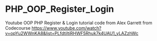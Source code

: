# PHP_OOP_Register_Login
Youtube OOP PHP Register &amp; Login tutorial code from Alex Garrett from Codecourse
https://www.youtube.com/watch?v=opYu2WWnKA8&list=PLfdtiltiRHWF5Rhuk7k4UAU1_yLAZzhWc

